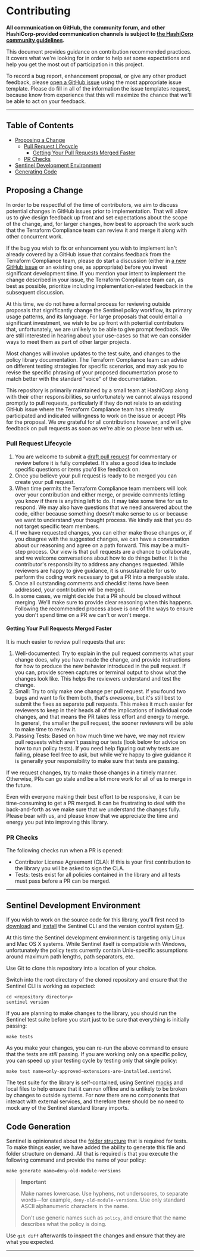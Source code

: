 # Contributing

**All communication on GitHub, the community forum, and other HashiCorp-provided communication channels is subject to [the HashiCorp community guidelines](https://www.hashicorp.com/community-guidelines).**

This document provides guidance on contribution recommended practices. It covers what we're looking for in order to help set some expectations and help you get the most out of participation in this project.

To record a bug report, enhancement proposal, or give any other product feedback, please [open a GitHub issue](https://github.com/hashicorp/policy-library-aws-networking-terraform/issues/new/choose) using the most appropriate issue template. Please do fill in all of the information the issue templates request, because know from experience that this will maximize the chance that we'll be able to act on your feedback.

---

## Table of Contents

<!-- MarkdownTOC autolink="true" -->

- [Proposing a Change](#proposing-a-change)
	- [Pull Request Lifecycle](#pull-request-lifecycle)
		- [Getting Your Pull Requests Merged Faster](#getting-your-pull-requests-merged-faster)
	- [PR Checks](#pr-checks)
- [Sentinel Development Environment](#sentinel-development-environment)
- [Generating Code](#generating-code)

<!-- /MarkdownTOC -->

## Proposing a Change

In order to be respectful of the time of contributors, we aim to discuss potential changes in GitHub issues prior to implementation. That will allow us to give design feedback up front and set expectations about the scope of the change, and, for larger changes, how best to approach the work such that the Terraform Compliance team can review it and merge it along with other concurrent work.

If the bug you wish to fix or enhancement you wish to implement isn't already covered by a GitHub issue that contains feedback from the Terraform Compliance team, please do start a discussion (either in [a new GitHub issue](https://github.com/hashicorp/policy-library-aws-networking-terraform/issues/new/choose) or an existing one, as appropriate) before you invest significant development time. If you mention your intent to implement the change described in your issue, the Terraform Compliance team can, as best as possible, prioritize including implementation-related feedback in the subsequent discussion.

At this time, we do not have a formal process for reviewing outside proposals that significantly change the Sentinel policy workflow, its primary usage patterns, and its language. For large proposals that could entail a significant investment, we wish to be up front with potential contributors that, unfortunately, we are unlikely to be able to give prompt feedback. We are still interested in hearing about your use-cases so that we can consider ways to meet them as part of other larger projects.

Most changes will involve updates to the test suite, and changes to the policy library documentation. The Terraform Compliance team can advise on different testing strategies for specific scenarios, and may ask you to revise the specific phrasing of your proposed documentation prose to match better with the standard "voice" of the documentation.

This repository is primarily maintained by a small team at HashiCorp along with their other responsibilities, so unfortunately we cannot always respond promptly to pull requests, particularly if they do not relate to an existing GitHub issue where the Terraform Compliance team has already participated and indicated willingness to work on the issue or accept PRs for the proposal. We *are* grateful for all contributions however, and will give feedback on pull requests as soon as we're able so please bear with us.

### Pull Request Lifecycle

1. You are welcome to submit a [draft pull request](https://github.blog/2019-02-14-introducing-draft-pull-requests/) for commentary or review before it is fully completed. It's also a good idea to include specific questions or items you'd like feedback on.
2. Once you believe your pull request is ready to be merged you can create your pull request.
3. When time permits the Terraform Compliance team members will look over your contribution and either merge, or provide comments letting you know if there is anything left to do. It may take some time for us to respond. We may also have questions that we need answered about the code, either because something doesn't make sense to us or because we want to understand your thought process. We kindly ask that you do not target specific team members.
4. If we have requested changes, you can either make those changes or, if you disagree with the suggested changes, we can have a conversation about our reasoning and agree on a path forward. This may be a multi-step process. Our view is that pull requests are a chance to collaborate, and we welcome conversations about how to do things better. It is the contributor's responsibility to address any changes requested. While reviewers are happy to give guidance, it is unsustainable for us to perform the coding work necessary to get a PR into a mergeable state.
5. Once all outstanding comments and checklist items have been addressed, your contribution will be merged.
6. In some cases, we might decide that a PR should be closed without merging. We'll make sure to provide clear reasoning when this happens. Following the recommended process above is one of the ways to ensure you don't spend time on a PR we can't or won't merge.

#### Getting Your Pull Requests Merged Faster

It is much easier to review pull requests that are:

1. Well-documented: Try to explain in the pull request comments what your change does, why you have made the change, and provide instructions for how to produce the new behavior introduced in the pull request. If you can, provide screen captures or terminal output to show what the changes look like. This helps the reviewers understand and test the change.
2. Small: Try to only make one change per pull request. If you found two bugs and want to fix them both, that's *awesome*, but it's still best to submit the fixes as separate pull requests. This makes it much easier for reviewers to keep in their heads all of the implications of individual code changes, and that means the PR takes less effort and energy to merge. In general, the smaller the pull request, the sooner reviewers will be able to make time to review it.
3. Passing Tests: Based on how much time we have, we may not review pull requests which aren't passing our tests (look below for advice on how to run policy tests). If you need help figuring out why tests are failing, please feel free to ask, but while we're happy to give guidance it is generally your responsibility to make sure that tests are passing.

If we request changes, try to make those changes in a timely manner. Otherwise, PRs can go stale and be a lot more work for all of us to merge in the future.

Even with everyone making their best effort to be responsive, it can be time-consuming to get a PR merged. It can be frustrating to deal with the back-and-forth as we make sure that we understand the changes fully. Please bear with us, and please know that we appreciate the time and energy you put into improving this library.

### PR Checks

The following checks run when a PR is opened:

- Contributor License Agreement (CLA): If this is your first contribution to the library you will be asked to sign the CLA.
- Tests: tests exist for all policies contained in the library and all tests must pass before a PR can be merged.

----

## Sentinel Development Environment

If you wish to work on the source code for this library, you'll first need to [download](https://docs.hashicorp.com/sentinel/downloads) and [install](https://docs.hashicorp.com/sentinel/intro/getting-started/install) the Sentinel CLI and the version control system [Git](https://git-scm.com/).

At this time the Sentinel development environment is targeting only Linux and Mac OS X systems. While Sentinel itself is compatible with Windows, unfortunately the policy tests currently contain Unix-specific assumptions around maximum path lengths, path separators, etc.

Use Git to clone this repository into a location of your choice.

Switch into the root directory of the cloned repository and ensure that the Sentinel CLI is working as expected:

```
cd <repository directory>
sentinel version
```

If you are planning to make changes to the library, you should run the Sentinel test suite before you start just to be sure that everything is initially passing:

```
make tests
```

As you make your changes, you can re-run the above command to ensure that the tests are *still* passing. If you are working only on a specific policy, you can speed up your testing cycle by testing only that single policy:

```
make test name=only-approved-extensions-are-installed.sentinel
```

The test suite for the library is self-contained, using Sentinel [mocks](https://docs.hashicorp.com/sentinel/writing/testing#mocking) and local files to help ensure that it can run offline and is unlikely to be broken by changes to outside systems. For now there are no components that interact with external services, and therefore there should be no need to mock any of the Sentinel standard library imports.

## Code Generation

Sentinel is opinionated about the [folder structure](https://docs.hashicorp.com/sentinel/writing/testing#test-folder-structure) that is required for tests. To make things easier, we have added the ability to generate this file and folder structure on demand. All that is required is that you execute the following command and provide the name of your policy:

```
make generate name=deny-old-module-versions
```

> **Important**
>
> Make names lowercase. Use hyphens, not underscores, to separate words—for example, `deny-old-module-versions`. Use
> only standard ASCII alphanumeric characters in the name.
>
> Don't use generic names such as `policy`, and ensure that the name describes what the policy is doing.


Use `git diff` afterwards to inspect the changes and ensure that they are what you expected.

---
